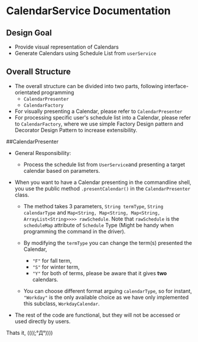 # CalendarService Documentation

## Design Goal
- Provide visual representation of Calendars
- Generate Calendars using Schedule List from `userService`

## Overall Structure
- The overall structure can be divided into two parts, following interface-orientated programming
  - `CalendarPresenter`
  - `CalendarFactory`
- For visually presenting a Calendar, please refer to `CalendarPresenter`
- For processing specific user's schedule list into a Calendar, please refer to `CalendarFactory`, where we use simple 
Factory Design pattern and Decorator Design Pattern to increase extensibility.

##CalendarPresenter
- General Responsibility:
  - Process the schedule list from `UserService`and presenting a target calendar based on parameters.


- When you want to have a Calendar presenting in the commandline shell, you use the public method `.presentCalendar()`
in the `CalendarPresenter` class.
  - The method takes 3 parameters, `String termType`, `String calendarType` and `Map<String, Map<String, Map<String, ArrayList<String>>>> rawSchedule`. Note that `rawSchedule` is the `scheduleMap` attribute of `Schedule` Type (Might be handy when programming the command in the driver).
  - By modifying the `termType` you can change the term(s) presented the Calendar,
    - `"F"` for fall term, 
    - `"S"` for winter term, 
    - `"Y"` for both of  terms, please be aware that it gives **two** calendars.

  - You can choose different format arguing `calendarType`, so for instant, `"Workday"` is the only available choice as we have only implemented this subclass, `WorkdayCalendar`. 


- The rest of the code are functional, but they will not be accessed or used directly by users.


Thats it, ((((;°Д°))))



